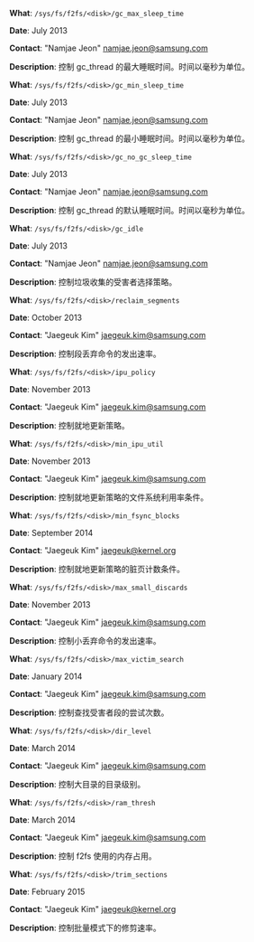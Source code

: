 **What**: `/sys/fs/f2fs/<disk>/gc_max_sleep_time`

**Date**: July 2013

**Contact**: "Namjae Jeon" <namjae.jeon@samsung.com>

**Description**: 控制 gc_thread 的最大睡眠时间。时间以毫秒为单位。

**What**: `/sys/fs/f2fs/<disk>/gc_min_sleep_time`

**Date**: July 2013

**Contact**: "Namjae Jeon" <namjae.jeon@samsung.com>

**Description**: 控制 gc_thread 的最小睡眠时间。时间以毫秒为单位。

**What**: `/sys/fs/f2fs/<disk>/gc_no_gc_sleep_time`

**Date**: July 2013

**Contact**: "Namjae Jeon" <namjae.jeon@samsung.com>

**Description**: 控制 gc_thread 的默认睡眠时间。时间以毫秒为单位。

**What**: `/sys/fs/f2fs/<disk>/gc_idle`

**Date**: July 2013

**Contact**: "Namjae Jeon" <namjae.jeon@samsung.com>

**Description**: 控制垃圾收集的受害者选择策略。

**What**: `/sys/fs/f2fs/<disk>/reclaim_segments`

**Date**: October 2013

**Contact**: "Jaegeuk Kim" <jaegeuk.kim@samsung.com>

**Description**: 控制段丢弃命令的发出速率。

**What**: `/sys/fs/f2fs/<disk>/ipu_policy`

**Date**: November 2013

**Contact**: "Jaegeuk Kim" <jaegeuk.kim@samsung.com>

**Description**: 控制就地更新策略。

**What**: `/sys/fs/f2fs/<disk>/min_ipu_util`

**Date**: November 2013

**Contact**: "Jaegeuk Kim" <jaegeuk.kim@samsung.com>

**Description**: 控制就地更新策略的文件系统利用率条件。

**What**: `/sys/fs/f2fs/<disk>/min_fsync_blocks`

**Date**: September 2014

**Contact**: "Jaegeuk Kim" <jaegeuk@kernel.org>

**Description**: 控制就地更新策略的脏页计数条件。

**What**: `/sys/fs/f2fs/<disk>/max_small_discards`

**Date**: November 2013

**Contact**: "Jaegeuk Kim" <jaegeuk.kim@samsung.com>

**Description**: 控制小丢弃命令的发出速率。

**What**: `/sys/fs/f2fs/<disk>/max_victim_search`

**Date**: January 2014

**Contact**: "Jaegeuk Kim" <jaegeuk.kim@samsung.com>

**Description**: 控制查找受害者段的尝试次数。

**What**: `/sys/fs/f2fs/<disk>/dir_level`

**Date**: March 2014

**Contact**: "Jaegeuk Kim" <jaegeuk.kim@samsung.com>

**Description**: 控制大目录的目录级别。

**What**: `/sys/fs/f2fs/<disk>/ram_thresh`

**Date**: March 2014

**Contact**: "Jaegeuk Kim" <jaegeuk.kim@samsung.com>

**Description**: 控制 f2fs 使用的内存占用。

**What**: `/sys/fs/f2fs/<disk>/trim_sections`

**Date**: February 2015

**Contact**: "Jaegeuk Kim" <jaegeuk@kernel.org>

**Description**: 控制批量模式下的修剪速率。